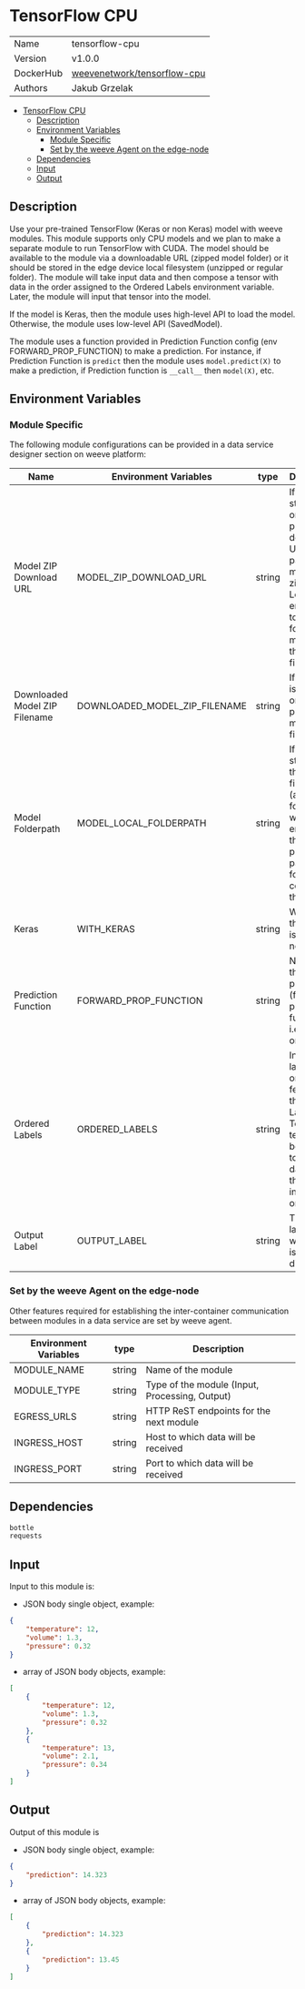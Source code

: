 # TensorFlow CPU

|                |                                       |
| -------------- | ------------------------------------- |
| Name           | tensorflow-cpu                           |
| Version        | v1.0.0                                |
| DockerHub | [weevenetwork/tensorflow-cpu](https://hub.docker.com/r/weevenetwork/tensorflow-cpu) |
| Authors        | Jakub Grzelak                    |

- [TensorFlow CPU](#tensorflow-cpu)
  - [Description](#description)
  - [Environment Variables](#environment-variables)
    - [Module Specific](#module-specific)
    - [Set by the weeve Agent on the edge-node](#set-by-the-weeve-agent-on-the-edge-node)
  - [Dependencies](#dependencies)
  - [Input](#input)
  - [Output](#output)

## Description

Use your pre-trained TensorFlow (Keras or non Keras) model with weeve modules. This module supports only CPU models and we plan to make a separate module to run TensorFlow with CUDA. The model should be available to the module via a downloadable URL (zipped model folder) or it should be stored in the edge device local filesystem (unzipped or regular folder). The module will take input data and then compose a tensor with data in the order assigned to the Ordered Labels environment variable. Later, the module will input that tensor into the model.

If the model is Keras, then the module uses high-level API to load the model. Otherwise, the module uses low-level API (SavedModel).

The module uses a function provided in Prediction Function config (env FORWARD_PROP_FUNCTION) to make a prediction. For instance, if Prediction Function is `predict` then the module uses `model.predict(X)` to make a prediction, if Prediction function is `__call__` then `model(X)`, etc.


## Environment Variables

### Module Specific

The following module configurations can be provided in a data service designer section on weeve platform:

| Name                 | Environment Variables     | type     | Description                                              |
| -------------------- | ------------------------- | -------- | -------------------------------------------------------- |
| Model ZIP Download URL    | MODEL_ZIP_DOWNLOAD_URL         | string   | If model is stored online, then provide a download URL to parse the model in a zip file. Leave empty field to search for the model in the local filesystem.            |
| Downloaded Model ZIP Filename    | DOWNLOADED_MODEL_ZIP_FILENAME         | string   | If the model is stored online, then provide model's zip filename.            |
| Model Folderpath    | MODEL_LOCAL_FOLDERPATH         | string   | If model is stored in the local filesystem (above field for URL was left empty), then provide a path to the folder containing the model.           |
| Keras    | WITH_KERAS         | string   | Whether the model is Keras or not.           |
| Prediction Function    | FORWARD_PROP_FUNCTION         | string   | Name of the prediction (forward propagation function), i.e. `predict` or `__call__`          |
| Ordered Labels    | ORDERED_LABELS         | string   | Input data labels in the order of feeding into the model. Later a TensorFlow tensor will be created to feed that data into the model in the given order.           |
| Output Label    | OUTPUT_LABEL         | string   | The output label at which data is dispatched.           |

### Set by the weeve Agent on the edge-node

Other features required for establishing the inter-container communication between modules in a data service are set by weeve agent.

| Environment Variables | type   | Description                                    |
| --------------------- | ------ | ---------------------------------------------- |
| MODULE_NAME           | string | Name of the module                             |
| MODULE_TYPE           | string | Type of the module (Input, Processing, Output)  |
| EGRESS_URLS            | string | HTTP ReST endpoints for the next module         |
| INGRESS_HOST          | string | Host to which data will be received            |
| INGRESS_PORT          | string | Port to which data will be received            |

## Dependencies

```txt
bottle
requests
```

## Input

Input to this module is:

* JSON body single object, example:

```json
{
    "temperature": 12,
    "volume": 1.3,
    "pressure": 0.32
}
```

* array of JSON body objects, example:

```json
[
    {
        "temperature": 12,
        "volume": 1.3,
        "pressure": 0.32
    },
    {
        "temperature": 13,
        "volume": 2.1,
        "pressure": 0.34
    }
]
```

## Output

Output of this module is 

* JSON body single object, example:

```json
{
    "prediction": 14.323
}
```

* array of JSON body objects, example:

```json
[
    {
        "prediction": 14.323
    },
    {
        "prediction": 13.45
    }
]
```
